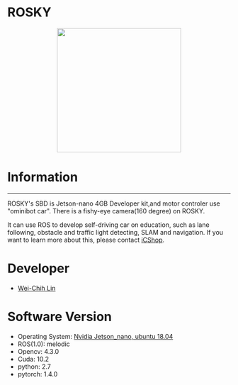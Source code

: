 # ROSKY

<p align="center">
  <img src="https://github.com/kjoelovelife/ROSKY/blob/master/rosky.jpg" width=280 />
</p>

# Information
----
ROSKY's SBD is Jetson-nano 4GB Developer kit,and motor controler use "ominibot car".
There is a fishy-eye camera(160 degree) on ROSKY.

It can use ROS to develop self-driving car on education, such as lane following, obstacle and traffic light detecting, SLAM and navigation.
If you want to learn more about this, please contact [iCShop](https://www.icshop.com.tw/).

# Developer

* [Wei-Chih Lin](kjoelovelife@gmail.com) 

# Software Version

* Operating System: [Nvidia Jetson_nano, ubuntu 18.04](https://developer.nvidia.com/embedded/learn/get-started-jetson-nano-devkit#write)
* ROS(1.0):  melodic
* Opencv: 4.3.0
* Cuda: 10.2
* python: 2.7
* pytorch: 1.4.0
